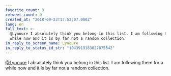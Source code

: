 ```yaml
---
favorite_count: 3
retweet_count: 0
created_at: "2018-09-23T17:53:07.000Z"
lang: en
full_text: >-
  @Lynoure I absolutely think you belong in this list. I am following them for a
  while now and it is by far not a random collection.
in_reply_to_screen_name: Lynoure
in_reply_to_status_id_str: "1043919183027875842"
---
```


[@Lynoure](https://twitter.com/Lynoure) I absolutely think you belong in this
list. I am following them for a while now and it is by far not a random
collection.
